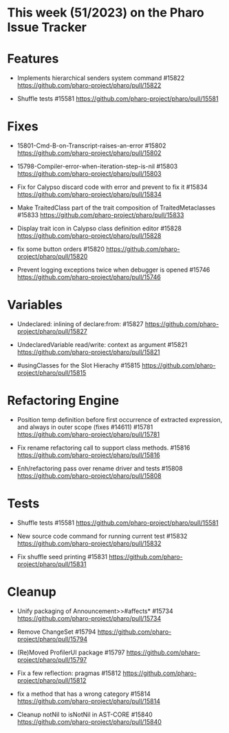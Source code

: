 # This week (51/2023) on the Pharo Issue Tracker


# Features

- Implements hierarchical senders system command #15822
	https://github.com/pharo-project/pharo/pull/15822
	
- Shuffle tests #15581
	https://github.com/pharo-project/pharo/pull/15581

# Fixes

- 15801-Cmd-B-on-Transcript-raises-an-error #15802
	https://github.com/pharo-project/pharo/pull/15802

- 15798-Compiler-error-when-iteration-step-is-nil #15803
	https://github.com/pharo-project/pharo/pull/15803

- Fix for Calypso discard code with error and prevent to fix it #15834
	https://github.com/pharo-project/pharo/pull/15834
	
- Make TraitedClass part of the trait composition of TraitedMetaclasses #15833
	https://github.com/pharo-project/pharo/pull/15833
	
- Display trait icon in Calypso class definition editor #15828
	https://github.com/pharo-project/pharo/pull/15828
	
- fix some button orders #15820
	https://github.com/pharo-project/pharo/pull/15820
	
- Prevent logging exceptions twice when debugger is opened #15746
	https://github.com/pharo-project/pharo/pull/15746

# Variables

- Undeclared: inlining of declare:from: #15827
	https://github.com/pharo-project/pharo/pull/15827
	
- UndeclaredVariable read/write: context as argument #15821
	https://github.com/pharo-project/pharo/pull/15821
	
- #usingClasses for the Slot Hierachy #15815
	https://github.com/pharo-project/pharo/pull/15815
	
	
# Refactoring Engine

- Position temp definition before first occurrence of extracted expression, and always in outer scope (fixes #14611) #15781
	https://github.com/pharo-project/pharo/pull/15781

- Fix rename refactoring call to support class methods. #15816
	https://github.com/pharo-project/pharo/pull/15816
	
- Enh/refactoring pass over rename driver and tests #15808
	https://github.com/pharo-project/pharo/pull/15808


# Tests

- Shuffle tests #15581
	https://github.com/pharo-project/pharo/pull/15581

- New source code command for running current test #15832
	https://github.com/pharo-project/pharo/pull/15832
	
- Fix shuffle seed printing #15831
	https://github.com/pharo-project/pharo/pull/15831


# Cleanup

- Unify packaging of Announcement>>#affects* #15734
	https://github.com/pharo-project/pharo/pull/15734

- Remove ChangeSet #15794
	https://github.com/pharo-project/pharo/pull/15794

- (Re)Moved ProfilerUI package #15797
	https://github.com/pharo-project/pharo/pull/15797

- Fix a few reflection: pragmas #15812
	https://github.com/pharo-project/pharo/pull/15812

- fix a method that has a wrong category #15814
	https://github.com/pharo-project/pharo/pull/15814

- Cleanup notNil to isNotNil in AST-CORE #15840
	https://github.com/pharo-project/pharo/pull/15840